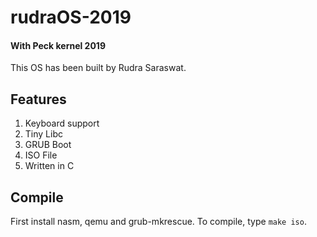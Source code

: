 # rudraOS-2019
#### With Peck kernel 2019

This OS has been built by Rudra Saraswat.

## Features

1. Keyboard support
1. Tiny Libc
1. GRUB Boot
1. ISO File
1. Written in C

## Compile

First install nasm, qemu and grub-mkrescue.
To compile, type `make iso`.
